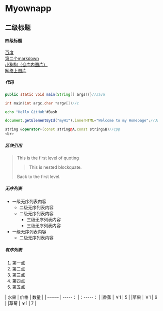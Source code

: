# Myownapp
## 二级标题
#### 四级标题
[百度](http://baidu.com)<br>
[第二个markdown](https://github.com/Finger-crossed/Myownapp/blob/master/second/second.md)<br>
[小狗狗（仓库内图片）](https://github.com/Finger-crossed/Myownapp/blob/master/myown.jpg)<br>
[网络上图片](http://www.baidu.com/img/bdlogo.gif)<br>
##### 代码<br>
```Java
public static void main(String[] args){}//Java
```
```c
int main(int argc,char *argv[])//c
```
```Bash
echo "Hello GitHub"#Bash
```
```Javascript
document.getElementById("myH1").innerHTML="Welcome to my Homepage";//Javascript
```
```cpp
string &operator+(const string@A,const string&B)//cpp  
<br>
```
##### 区块引用<br>
> This is the first level of quoting
> 
>> This is nested blockquate.
>
> Back to the first level.
##### 无序列表<br>
* 一级无序列表内容<br>
  -  二级无序列表内容<br>
  -  二级无序列表内容<br>
     -   三级无序列表内容<br>
     -   三级无序列表内容<br>
* 一级无序列表内容<br>
  -  二级无序列表内容<br>
##### 有序列表<br>
1. 第一点
2. 第二点
3. 第三点
4. 第四点
5. 第五点<br>

| 水果     | 价格     | 数量     |
| ------   | -----：  |：-----： |
|香蕉      | ￥1      |     5    |
|苹果      | ￥1      |     6    |
|草莓      | ￥1      |     7    |



